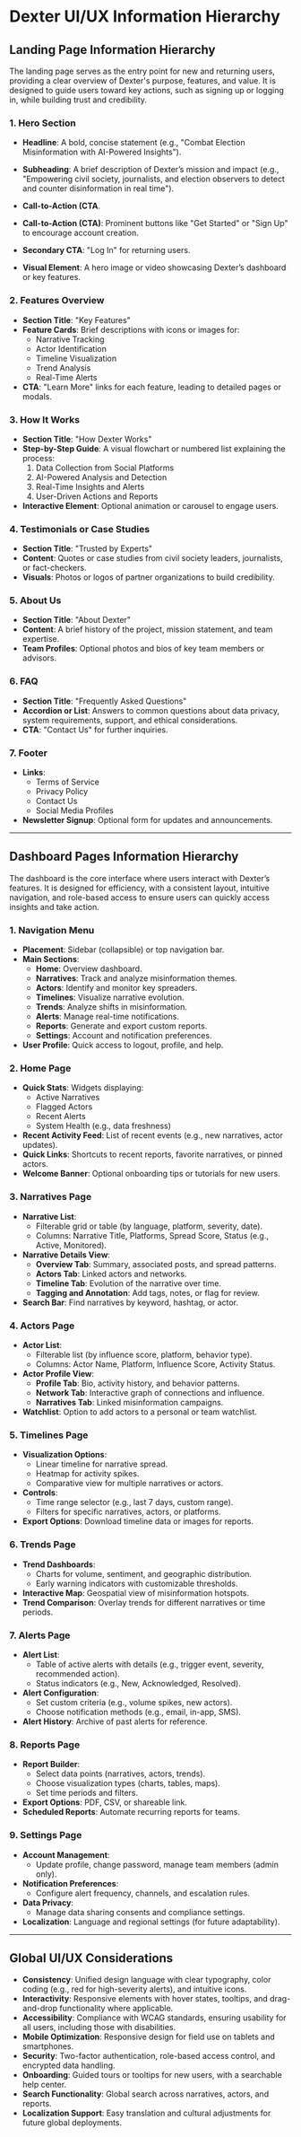 # Dexter UI/UX Information Hierarchy

## Landing Page Information Hierarchy

The landing page serves as the entry point for new and returning users, providing a clear overview of Dexter's purpose, features, and value. It is designed to guide users toward key actions, such as signing up or logging in, while building trust and credibility.

### 1. Hero Section
- **Headline**: A bold, concise statement (e.g., "Combat Election Misinformation with AI-Powered Insights").
- **Subheading**: A brief description of Dexter’s mission and impact (e.g., "Empowering civil society, journalists, and election observers to detect and counter disinformation in real time").
- **Call-to-Action (CTA**.

- **Call-to-Action (CTA)**: Prominent buttons like "Get Started" or "Sign Up" to encourage account creation.
- **Secondary CTA**: "Log In" for returning users.
- **Visual Element**: A hero image or video showcasing Dexter’s dashboard or key features.

### 2. Features Overview
- **Section Title**: "Key Features"
- **Feature Cards**: Brief descriptions with icons or images for:
  - Narrative Tracking
  - Actor Identification
  - Timeline Visualization
  - Trend Analysis
  - Real-Time Alerts
- **CTA**: "Learn More" links for each feature, leading to detailed pages or modals.

### 3. How It Works
- **Section Title**: "How Dexter Works"
- **Step-by-Step Guide**: A visual flowchart or numbered list explaining the process:
  1. Data Collection from Social Platforms
  2. AI-Powered Analysis and Detection
  3. Real-Time Insights and Alerts
  4. User-Driven Actions and Reports
- **Interactive Element**: Optional animation or carousel to engage users.

### 4. Testimonials or Case Studies
- **Section Title**: "Trusted by Experts"
- **Content**: Quotes or case studies from civil society leaders, journalists, or fact-checkers.
- **Visuals**: Photos or logos of partner organizations to build credibility.

### 5. About Us
- **Section Title**: "About Dexter"
- **Content**: A brief history of the project, mission statement, and team expertise.
- **Team Profiles**: Optional photos and bios of key team members or advisors.

### 6. FAQ
- **Section Title**: "Frequently Asked Questions"
- **Accordion or List**: Answers to common questions about data privacy, system requirements, support, and ethical considerations.
- **CTA**: "Contact Us" for further inquiries.

### 7. Footer
- **Links**:
  - Terms of Service
  - Privacy Policy
  - Contact Us
  - Social Media Profiles
- **Newsletter Signup**: Optional form for updates and announcements.

---

## Dashboard Pages Information Hierarchy

The dashboard is the core interface where users interact with Dexter’s features. It is designed for efficiency, with a consistent layout, intuitive navigation, and role-based access to ensure users can quickly access insights and take action.

### 1. Navigation Menu
- **Placement**: Sidebar (collapsible) or top navigation bar.
- **Main Sections**:
  - **Home**: Overview dashboard.
  - **Narratives**: Track and analyze misinformation themes.
  - **Actors**: Identify and monitor key spreaders.
  - **Timelines**: Visualize narrative evolution.
  - **Trends**: Analyze shifts in misinformation.
  - **Alerts**: Manage real-time notifications.
  - **Reports**: Generate and export custom reports.
  - **Settings**: Account and notification preferences.
- **User Profile**: Quick access to logout, profile, and help.

### 2. Home Page
- **Quick Stats**: Widgets displaying:
  - Active Narratives
  - Flagged Actors
  - Recent Alerts
  - System Health (e.g., data freshness)
- **Recent Activity Feed**: List of recent events (e.g., new narratives, actor updates).
- **Quick Links**: Shortcuts to recent reports, favorite narratives, or pinned actors.
- **Welcome Banner**: Optional onboarding tips or tutorials for new users.

### 3. Narratives Page
- **Narrative List**:
  - Filterable grid or table (by language, platform, severity, date).
  - Columns: Narrative Title, Platforms, Spread Score, Status (e.g., Active, Monitored).
- **Narrative Details View**:
  - **Overview Tab**: Summary, associated posts, and spread patterns.
  - **Actors Tab**: Linked actors and networks.
  - **Timeline Tab**: Evolution of the narrative over time.
  - **Tagging and Annotation**: Add tags, notes, or flag for review.
- **Search Bar**: Find narratives by keyword, hashtag, or actor.

### 4. Actors Page
- **Actor List**:
  - Filterable list (by influence score, platform, behavior type).
  - Columns: Actor Name, Platform, Influence Score, Activity Status.
- **Actor Profile View**:
  - **Profile Tab**: Bio, activity history, and behavior patterns.
  - **Network Tab**: Interactive graph of connections and influence.
  - **Narratives Tab**: Linked misinformation campaigns.
- **Watchlist**: Option to add actors to a personal or team watchlist.

### 5. Timelines Page
- **Visualization Options**:
  - Linear timeline for narrative spread.
  - Heatmap for activity spikes.
  - Comparative view for multiple narratives or actors.
- **Controls**:
  - Time range selector (e.g., last 7 days, custom range).
  - Filters for specific narratives, actors, or platforms.
- **Export Options**: Download timeline data or images for reports.

### 6. Trends Page
- **Trend Dashboards**:
  - Charts for volume, sentiment, and geographic distribution.
  - Early warning indicators with customizable thresholds.
- **Interactive Map**: Geospatial view of misinformation hotspots.
- **Trend Comparison**: Overlay trends for different narratives or time periods.

### 7. Alerts Page
- **Alert List**:
  - Table of active alerts with details (e.g., trigger event, severity, recommended action).
  - Status indicators (e.g., New, Acknowledged, Resolved).
- **Alert Configuration**:
  - Set custom criteria (e.g., volume spikes, new actors).
  - Choose notification methods (e.g., email, in-app, SMS).
- **Alert History**: Archive of past alerts for reference.

### 8. Reports Page
- **Report Builder**:
  - Select data points (narratives, actors, trends).
  - Choose visualization types (charts, tables, maps).
  - Set time periods and filters.
- **Export Options**: PDF, CSV, or shareable link.
- **Scheduled Reports**: Automate recurring reports for teams.

### 9. Settings Page
- **Account Management**:
  - Update profile, change password, manage team members (admin only).
- **Notification Preferences**:
  - Configure alert frequency, channels, and escalation rules.
- **Data Privacy**:
  - Manage data sharing consents and compliance settings.
- **Localization**: Language and regional settings (for future adaptability).

---

## Global UI/UX Considerations
- **Consistency**: Unified design language with clear typography, color coding (e.g., red for high-severity alerts), and intuitive icons.
- **Interactivity**: Responsive elements with hover states, tooltips, and drag-and-drop functionality where applicable.
- **Accessibility**: Compliance with WCAG standards, ensuring usability for all users, including those with disabilities.
- **Mobile Optimization**: Responsive design for field use on tablets and smartphones.
- **Security**: Two-factor authentication, role-based access control, and encrypted data handling.
- **Onboarding**: Guided tours or tooltips for new users, with a searchable help center.
- **Search Functionality**: Global search across narratives, actors, and reports.
- **Localization Support**: Easy translation and cultural adjustments for future global deployments.